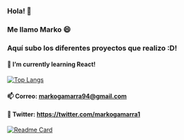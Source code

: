 ### Hola! 👋
### Me llamo Marko 😄
### Aquí subo los diferentes proyectos que realizo :D!

#### 🌱 I’m currently learning React!

[![Top Langs](https://github-readme-stats.vercel.app/api/top-langs/?username=markox21&layout=compact)](https://github.com/markox21/github-readme-stats)

#### 📫 Correo: markogamarra94@gmail.com

#### 💬 Twitter: <url>https://twitter.com/markogamarra1<url>

[![Readme Card](https://github-readme-stats.vercel.app/api/pin/?username=markox21&repo=webveterinaria)](https://github.com/markox21/webveterinaria)

<!--
**markox21/markox21** is a ✨ _special_ ✨ repository because its `README.md` (this file) appears on your GitHub profile.

Here are some ideas to get you started:

- 🔭 I’m currently working on ...
- 🌱 I’m currently learning ...
- 👯 I’m looking to collaborate on ...
- 🤔 I’m looking for help with ...
- 💬 Ask me about ...
- 📫 How to reach me: ...
- 😄 Pronouns: ...
- ⚡ Fun fact: ...
-->
